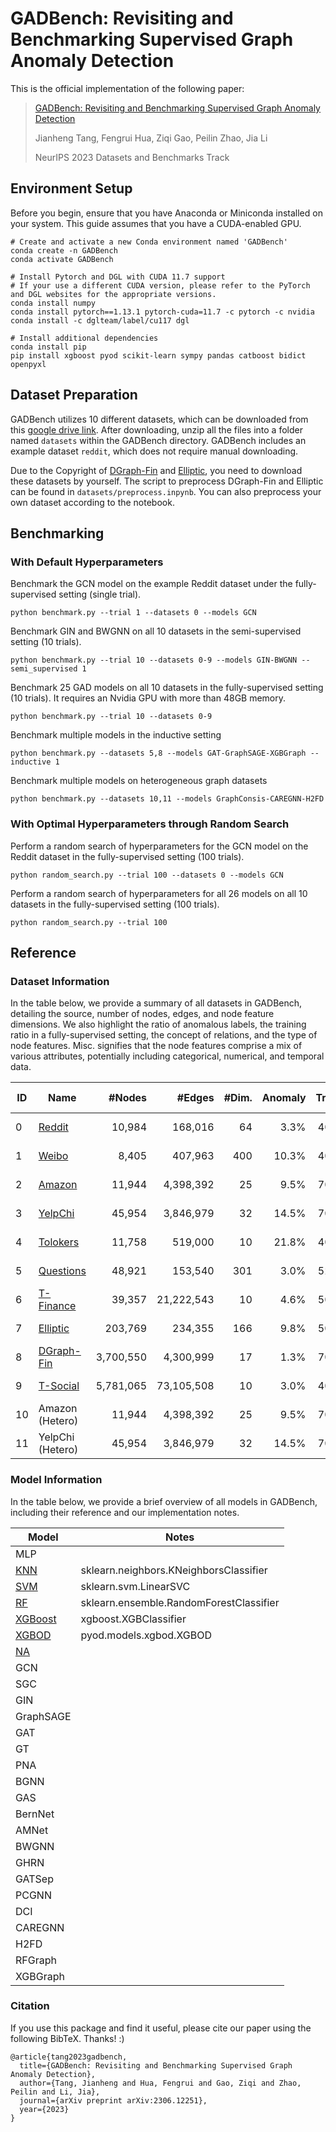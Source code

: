 # GADBench: Revisiting and Benchmarking Supervised Graph Anomaly Detection

This is the official implementation of the following paper:

> [GADBench: Revisiting and Benchmarking Supervised Graph Anomaly Detection](https://arxiv.org/abs/2306.12251)
>
> Jianheng Tang, Fengrui Hua, Ziqi Gao, Peilin Zhao, Jia Li
>
> NeurIPS 2023 Datasets and Benchmarks Track

Environment Setup
-----------------

Before you begin, ensure that you have Anaconda or Miniconda installed on your system. This guide assumes that you have a CUDA-enabled GPU.

```shell
# Create and activate a new Conda environment named 'GADBench'
conda create -n GADBench
conda activate GADBench

# Install Pytorch and DGL with CUDA 11.7 support
# If your use a different CUDA version, please refer to the PyTorch and DGL websites for the appropriate versions.
conda install numpy
conda install pytorch==1.13.1 pytorch-cuda=11.7 -c pytorch -c nvidia
conda install -c dglteam/label/cu117 dgl

# Install additional dependencies
conda install pip
pip install xgboost pyod scikit-learn sympy pandas catboost bidict openpyxl
```

Dataset Preparation
-------------------

GADBench utilizes 10 different datasets, which can be downloaded from this [google drive link](https://drive.google.com/file/d/1txzXrzwBBAOEATXmfKzMUUKaXh6PJeR1/view?usp=sharing). After downloading, unzip all the files into a folder named `datasets` within the GADBench directory. GADBench includes an example dataset `reddit`, which does not require manual downloading.

Due to the Copyright of [DGraph-Fin](https://dgraph.xinye.com/introduction) and [Elliptic](https://www.kaggle.com/datasets/ellipticco/elliptic-data-set), you need to download these datasets by yourself. The script to preprocess DGraph-Fin and Elliptic can be found in `datasets/preprocess.inpynb`. You can also preprocess your own dataset according to the notebook.

Benchmarking
------------

### With Default Hyperparameters

Benchmark the GCN model on the example Reddit dataset under the fully-supervised setting (single trial).

```
python benchmark.py --trial 1 --datasets 0 --models GCN
```

Benchmark GIN and BWGNN on all 10 datasets in the semi-supervised setting (10 trials).

```
python benchmark.py --trial 10 --datasets 0-9 --models GIN-BWGNN --semi_supervised 1 
```

Benchmark 25 GAD models on all 10 datasets in the fully-supervised setting (10 trials). It requires an Nvidia GPU with more than 48GB memory.

```
python benchmark.py --trial 10 --datasets 0-9 
```

Benchmark multiple models in the inductive setting

```
python benchmark.py --datasets 5,8 --models GAT-GraphSAGE-XGBGraph --inductive 1
```

Benchmark multiple models on heterogeneous graph datasets

```
python benchmark.py --datasets 10,11 --models GraphConsis-CAREGNN-H2FD
```

### With Optimal Hyperparameters through Random Search

Perform a random search of hyperparameters for the GCN model on the Reddit dataset in the fully-supervised setting (100 trials).

```
python random_search.py --trial 100 --datasets 0 --models GCN
```

Perform a random search of hyperparameters for all 26 models on all 10 datasets in the fully-supervised setting (100 trials).

```
python random_search.py --trial 100
```

## Reference

### Dataset Information

In the table below, we provide a summary of all datasets in GADBench, detailing the source, number of nodes, edges, and node feature dimensions. We also highlight the ratio of anomalous labels, the training ratio in a fully-supervised setting, the concept of relations, and the type of node features. Misc. signifies that the node features comprise a mix of various attributes, potentially including categorical, numerical, and temporal data.

| ID | Name                                                                                                        |    #Nodes |     #Edges | #Dim. | Anomaly | Train | Relation Concept     | Feature Type      |
| -- | ----------------------------------------------------------------------------------------------------------- | --------: | ---------: | ----: | ------: | ----: | -------------------- | ----------------- |
| 0  | [Reddit](https://github.com/pygod-team/data)                                                                   |    10,984 |    168,016 |    64 |   3.3\% |  40\% | Under Same Post      | Text Embedding    |
| 1  | [Weibo](https://github.com/pygod-team/data)                                                                    |     8,405 |    407,963 |   400 |  10.3\% |  40\% | Under Same Hashtag   | Text Embedding    |
| 2  | [Amazon](https://docs.dgl.ai/en/latest/generated/dgl.data.FraudAmazonDataset.html#dgl.data.FraudAmazonDataset) |    11,944 |  4,398,392 |    25 |   9.5\% |  70\% | Review Correlation   | Misc. Information |
| 3  | [YelpChi](https://docs.dgl.ai/en/latest/generated/dgl.data.FraudYelpDataset.html#dgl.data.FraudYelpDataset)    |    45,954 |  3,846,979 |    32 |  14.5\% |  70\% | Reviewer Interaction | Misc. Information |
| 4  | [Tolokers](https://docs.dgl.ai/en/latest/generated/dgl.data.TolokersDataset.html)                              |    11,758 |    519,000 |    10 |  21.8\% |  40\% | Work Collaboration   | Misc. Information |
| 5  | [Questions](https://docs.dgl.ai/en/latest/generated/dgl.data.QuestionsDataset.html)                            |    48,921 |    153,540 |   301 |   3.0\% |  52\% | Question Answering   | Text Embedding    |
| 6  | [T-Finance](https://github.com/squareRoot3/Rethinking-Anomaly-Detection)                                       |    39,357 | 21,222,543 |    10 |   4.6\% |  50\% | Transaction Record   | Misc. Information |
| 7  | [Elliptic](https://www.kaggle.com/datasets/ellipticco/elliptic-data-set)                                       |   203,769 |    234,355 |   166 |   9.8\% |  50\% | Payment Flow         | Misc. Information |
| 8  | [DGraph-Fin](https://dgraph.xinye.com/)                                                                        | 3,700,550 |  4,300,999 |    17 |   1.3\% |  70\% | Loan Guarantor       | Misc. Information |
| 9  | [T-Social](https://github.com/squareRoot3/Rethinking-Anomaly-Detection)                                        | 5,781,065 | 73,105,508 |    10 |   3.0\% |  40\% | Social Friendship    | Misc. Information |
| 10 | Amazon (Hetero)                                                                                             |    11,944 |  4,398,392 |    25 |   9.5\% |  70\% | Review Correlation   | Misc. Information |
| 11 | YelpChi (Hetero)                                                                                            |    45,954 |  3,846,979 |    32 |  14.5\% |  70\% | Reviewer Interaction | Misc. Information |

### Model Information

In the table below, we provide a brief overview of all models in GADBench, including their reference and our implementation notes.

| Model                                                                                                  | Notes                                   |
| ------------------------------------------------------------------------------------------------------ | --------------------------------------- |
| MLP                                                                                                    |                                         |
| [KNN](https://scikit-learn.org/stable/modules/generated/sklearn.neighbors.KNeighborsClassifier.html)      | sklearn.neighbors.KNeighborsClassifier  |
| [SVM](https://scikit-learn.org/stable/modules/generated/sklearn.svm.LinearSVC.html#sklearn.svm.LinearSVC) | sklearn.svm.LinearSVC                   |
| [RF](https://scikit-learn.org/stable/modules/generated/sklearn.ensemble.RandomForestClassifier.html)      | sklearn.ensemble.RandomForestClassifier |
| [XGBoost](https://xgboost.readthedocs.io/en/stable/python/python_api.html)                                | xgboost.XGBClassifier                   |
| [XGBOD](https://pyod.readthedocs.io/en/latest/pyod.models.html#module-pyod.models.xgbod)                  | pyod.models.xgbod.XGBOD                 |
| [NA]()                                                                                                    |                                         |
| GCN                                                                                                    |                                         |
| SGC                                                                                                    |                                         |
| GIN                                                                                                    |                                         |
| GraphSAGE                                                                                              |                                         |
| GAT                                                                                                    |                                         |
| GT                                                                                                     |                                         |
| PNA                                                                                                    |                                         |
| BGNN                                                                                                   |                                         |
| GAS                                                                                                    |                                         |
| BernNet                                                                                                |                                         |
| AMNet                                                                                                  |                                         |
| BWGNN                                                                                                  |                                         |
| GHRN                                                                                                   |                                         |
| GATSep                                                                                                 |                                         |
| PCGNN                                                                                                  |                                         |
| DCI                                                                                                    |                                         |
| CAREGNN                                                                                                |                                         |
| H2FD                                                                                                   |                                         |
| RFGraph                                                                                                |                                         |
| XGBGraph                                                                                               |                                         |

### Citation

If you use this package and find it useful, please cite our paper using the following BibTeX. Thanks! :)

```
@article{tang2023gadbench,
  title={GADBench: Revisiting and Benchmarking Supervised Graph Anomaly Detection},
  author={Tang, Jianheng and Hua, Fengrui and Gao, Ziqi and Zhao, Peilin and Li, Jia},
  journal={arXiv preprint arXiv:2306.12251},
  year={2023}
}
```
